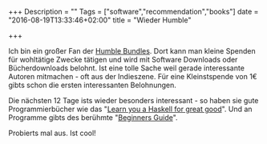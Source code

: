 +++
Description = ""
Tags = ["software","recommendation","books"]
date = "2016-08-19T13:33:46+02:00"
title = "Wieder Humble"

+++

Ich bin ein großer Fan der [Humble
Bundles](https://www.humblebundle.com/).  Dort kann man kleine Spenden
für wohltätige Zwecke tätigen und wird mit Software Downloads oder
Bücherdownloads belohnt.  Ist eine tolle Sache weil gerade
interessante Autoren mitmachen - oft aus der Indieszene.  Für eine
Kleinstspende von 1€ gibts schon die ersten interessanten Belohnungen. 

Die nächsten 12 Tage ists wieder besonders interessant - so haben sie
gute Programmierbücher wie das "[Learn you a Haskell for great
good](http://learnyouahaskell.com/)".  Und an Programme gibts des
berühmte "[Beginners Guide](http://www.thebeginnersgui.de/)". 

Probierts mal aus. Ist cool!

<!--more-->

